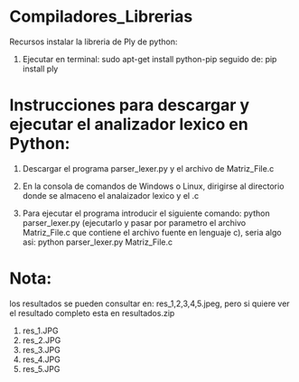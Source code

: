 # Compiladores_Librerias

Recursos instalar la libreria de Ply de python:
1) Ejecutar en terminal: sudo apt-get install python-pip  seguido de:  pip install ply

# Instrucciones para descargar y ejecutar el analizador lexico en Python:

1) Descargar el programa parser_lexer.py y el archivo de Matriz_File.c

2) En la consola de comandos de Windows o Linux, dirigirse al directorio donde se almaceno el analaizador lexico y el .c

3) Para ejecutar el programa introducir el siguiente comando: python parser_lexer.py (ejecutarlo y pasar por parametro el archivo Matriz_File.c que contiene el archivo fuente en lenguaje c), seria algo asi: python parser_lexer.py Matriz_File.c 

# Nota: 
  los resultados se pueden consultar en: res_1,2,3,4,5.jpeg, pero si quiere ver el resultado completo esta en resultados.zip
  
   1) res_1.JPG
   2) res_2.JPG
   3) res_3.JPG
   3) res_4.JPG
   3) res_5.JPG
